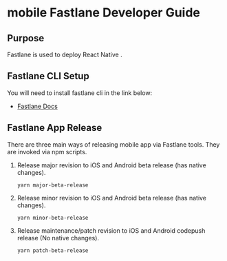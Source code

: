 # mobile Fastlane Developer Guide

## Purpose
Fastlane is used to deploy React Native .

## Fastlane CLI Setup
You will need to install fastlane cli in the link below:
- [Fastlane Docs](https://docs.fastlane.tools/)

## Fastlane App Release
There are three main ways of releasing mobile app via Fastlane tools.  They are invoked via npm scripts.

1. Release major revision to iOS and Android beta release (has native changes).

    ```yarn major-beta-release```

2. Release minor revision to iOS and Android beta release (has native changes).

    ```yarn minor-beta-release```

3. Release maintenance/patch revision to iOS and Android codepush release (No native changes).

    ```yarn patch-beta-release```
